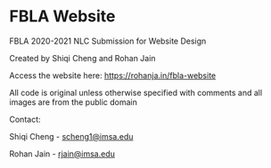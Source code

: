 # FBLA Website
FBLA 2020-2021 NLC Submission for Website Design

Created by Shiqi Cheng and Rohan Jain

Access the website here: https://rohanja.in/fbla-website

All code is original unless otherwise specified with comments and all images are from the public domain


Contact:

Shiqi Cheng - scheng1@imsa.edu

Rohan Jain - rjain@imsa.edu
